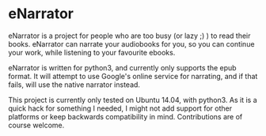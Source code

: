 eNarrator
=========

eNarrator is a project for people who are too busy (or lazy ;) ) to read
 their books. eNarrator can narrate your audiobooks for you, so you can
 continue your work, while listening to your favourite ebooks.

eNarrator is written for python3, and currently only supports the epub
 format. It will attempt to use Google's online service for narrating,
 and if that fails, will use the native narrator instead.

This project is currently only tested on Ubuntu 14.04, with python3. As
 it is a quick hack for something I needed, I might not add support for
 other platforms or keep backwards compatibility in mind. Contributions
 are of course welcome.
